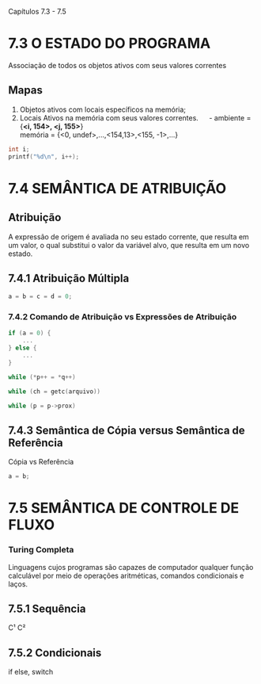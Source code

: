Capítulos 7.3 - 7.5

# 7.3 O ESTADO DO PROGRAMA
Associação de todos os objetos ativos com seus valores correntes

## Mapas
1. Objetos ativos com locais específicos na memória;
2. Locais Ativos na memória com seus valores correntes.
&emsp; - ambiente = {**<i, 154\>, <j, 155>**}  
memória = {<0, undef>,...,<154,13>,<155, -1>,...}
```c
int i;
printf("%d\n", i++);
```

# 7.4 SEMÂNTICA DE ATRIBUIÇÃO
## Atribuição
A expressão de origem é avaliada no seu estado corrente, que resulta em um valor, o qual substitui o valor da variável alvo, que resulta em um novo estado.
<br>
## 7.4.1 Atribuição Múltipla
```c
a = b = c = d = 0;
```

### 7.4.2 Comando de Atribuição vs Expressões de Atribuição
```c
if (a = 0) {
    ...
} else {
    ...
}

while (*p++ = *q++)

while (ch = getc(arquivo))

while (p = p->prox)
```

## 7.4.3 Semântica de Cópia versus Semântica de Referência
Cópia vs Referência
```c
a = b;
```

# 7.5 SEMÂNTICA DE CONTROLE DE FLUXO
### Turing Completa
Linguagens cujos programas são capazes de computador qualquer função calculável por meio de operações aritméticas, comandos condicionais e laços.

## 7.5.1 Sequência 
C¹ C²

## 7.5.2 Condicionais
if else, switch
